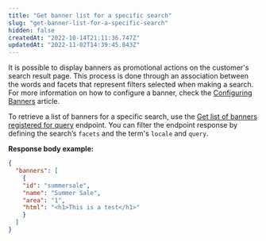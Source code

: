 ```yaml
---
title: "Get banner list for a specific search"
slug: "get-banner-list-for-a-specific-search"
hidden: false
createdAt: "2022-10-14T21:11:36.747Z"
updatedAt: "2022-11-02T14:39:45.843Z"
---
```


It is possible to display banners as promotional actions on the customer's search result page. This process is done through an association between the words and facets that represent filters selected when making a search. For more information on how to configure a banner, check the [Configuring Banners](https://help.vtex.com/en/tracks/vtex-intelligent-search--19wrbB7nEQcmwzDPl1l4Cb/4ViKEivLJtJsvpaW0aqIQ5#) article.

To retrieve a list of banners for a specific search, use the [Get list of banners registered for query](https://developers.vtex.com/vtex-rest-api/reference/get_banners-facets) endpoint. You can filter the endpoint response by defining the search’s `facets` and the term's `locale` and `query`.

**Response body example:**

```json
{
  "banners": [
	{
  	"id": "summersale",
  	"name": "Summer Sale",
  	"area": "1",
  	"html": "<h1>This is a test</h1>"
	}
  ]
}
```